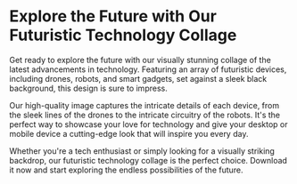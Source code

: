 <!--font:Montserrat-->

# Explore the Future with Our Futuristic Technology Collage

Get ready to explore the future with our visually stunning collage of the latest advancements in technology. Featuring an array of futuristic devices, including drones, robots, and smart gadgets, set against a sleek black background, this design is sure to impress.

Our high-quality image captures the intricate details of each device, from the sleek lines of the drones to the intricate circuitry of the robots. It's the perfect way to showcase your love for technology and give your desktop or mobile device a cutting-edge look that will inspire you every day.

Whether you're a tech enthusiast or simply looking for a visually striking backdrop, our futuristic technology collage is the perfect choice. Download it now and start exploring the endless possibilities of the future.

<!--

Write me markdown content of website with wallpaper:

"A wallpaper featuring a collage of futuristic technology such as drones, robots, and smart devices, set against a black background."

The header of the page should not be copy of the text but rather a real content of the website which is using this wallpaper.


---


# Futuristic Technology Wallpaper

Welcome to our website featuring a stunning wallpaper that showcases the latest advancements in technology. Our wallpaper features a collage of futuristic technology such as drones, robots, and smart devices, set against a sleek black background.

Whether you're a tech enthusiast or just looking for a visually striking wallpaper, this design is sure to impress. The high-quality image captures the intricate details of each device, from the sleek lines of the drones to the intricate circuitry of the robots.

So why settle for a boring wallpaper when you can showcase your love for technology with this stunning design? Download it now and give your desktop or mobile device a futuristic edge.


---


Heading should not include word "wallpaper". The website should not be about the wallpaper itself, wallpaper is just a related background, rewrite whole content.


---


# Embrace the Future with Our Futuristic Technology Collage

Step into the future with our visually stunning collage of the latest advancements in technology. This captivating design features an array of futuristic devices, including drones, robots, and smart gadgets, set against a sleek black background.

Our high-quality image captures the intricate details of each device, from the sleek lines of the drones to the intricate circuitry of the robots. It's the perfect way to showcase your love for technology and stay inspired by the possibilities of what's to come.

Whether you're a tech enthusiast or just looking for a visually striking backdrop, our futuristic technology collage is sure to impress. Download it now and give your desktop or mobile device a cutting-edge look that will inspire you every day.


---


Heading is too long, rewrite whole content.


---


# Discover the Future with Our Futuristic Technology Collage

Are you ready to step into the future? Our visually stunning collage of the latest advancements in technology is the perfect way to stay inspired by the possibilities of what's to come. Featuring an array of futuristic devices, including drones, robots, and smart gadgets, set against a sleek black background, this design is sure to impress.

Our high-quality image captures the intricate details of each device, from the sleek lines of the drones to the intricate circuitry of the robots. It's the perfect way to showcase your love for technology and give your desktop or mobile device a cutting-edge look that will inspire you every day.

Whether you're a tech enthusiast or simply looking for a visually striking backdrop, our futuristic technology collage is sure to captivate your imagination. Download it now and discover the endless possibilities of the future.


---


Heading is too long, rewrite whole content.


---


# Explore the Future with Our Futuristic Technology Collage

Get ready to explore the future with our visually stunning collage of the latest advancements in technology. Featuring an array of futuristic devices, including drones, robots, and smart gadgets, set against a sleek black background, this design is sure to impress.

Our high-quality image captures the intricate details of each device, from the sleek lines of the drones to the intricate circuitry of the robots. It's the perfect way to showcase your love for technology and give your desktop or mobile device a cutting-edge look that will inspire you every day.

Whether you're a tech enthusiast or simply looking for a visually striking backdrop, our futuristic technology collage is the perfect choice. Download it now and start exploring the endless possibilities of the future.


---


Write me a Google font which is best fitting for the website.

Pick from the list:
- Lobster
- Inter
- Futura
- Roboto
- Open Sans
- Dancing Script
- Poppins
- Playfair Display
- IBM Plex Sans
- Orbitron
- Alegreya
- Montserrat
- Raleway
- Lato
- Exo 2
- Barlow Condensed
- Great Vibes


Write just the font name nothing else.


---


I would recommend using "Montserrat" as it is a modern and clean sans-serif font that is easy to read on both desktop and mobile devices.

-->
